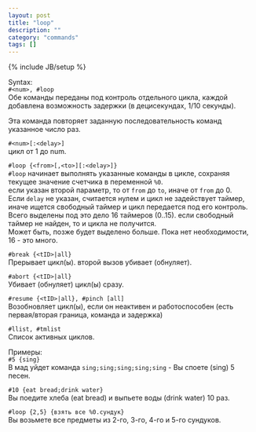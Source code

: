 ```yaml
---
layout: post
title: "loop"
description: ""
category: "commands"
tags: []
---
```

{% include JB/setup %}

Syntax:  
`#<num>, #loop`  
Обе команды переданы под контроль отдельного цикла, каждой добавлена возможность задержки (в децисекундах, 1/10 секунды).

Эта команда повторяет заданную последовательность команд указанное число раз.

`#<num>[:<delay>]`  
цикл от 1 до num.

`#loop {<from>[,<to>][:<delay>]}`  
`#loop` начинает выполнять указанные команды в цикле, сохраняя текущее значение счетчика в переменной `%0`.  
если указан второй параметр, то от `from` до `to`, иначе от `from` до 0.  
Если `delay` не указан, считается нулем и цикл не задействует таймер, иначе ищется свободный таймер и цикл передается под его контроль.  
Всего выделены под это дело 16 таймеров (0..15). если свободный таймер не найден, то и цикла не получится.  
Может быть, позже будет выделено больше. Пока нет необходимости, 16 - это много.

`#break {<tID>|all}`  
Прерывает цикл(ы). второй вызов убивает (обнуляет).

`#abort {<tID>|all}`  
Убивает (обнуляет) цикл(ы) сразу.

`#resume {<tID>|all}, #pinch [all]`  
Возобновляет цикл(ы), если он неактивен и работоспособен (есть первая/вторая граница, команда и задержка)

`#llist, #tmlist`  
Список активных циклов.

Примеры:  
`#5 {sing}`   
В мад уйдет команда `sing;sing;sing;sing;sing` - Вы споете (sing) 5 песен. 

`#10 {eat bread;drink water}`   
Вы поедите хлеба (eat bread) и выпьете воды (drink water) 10 раз.

`#loop {2,5} {взять все %0.сундук}`  	
Вы возьмете все предметы из 2-го, 3-го, 4-го и 5-го сундуков.